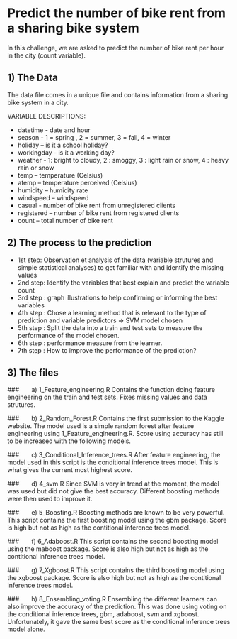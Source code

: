 # Predict the number of bike rent from a sharing bike system

In this challenge, we are asked to predict the number of bike rent per hour in the city (count variable). 

## 1) The Data
The data file comes in a unique file and contains information from a sharing bike system in a city.

VARIABLE DESCRIPTIONS:
* datetime - date and hour
* season - 1 = spring , 2 = summer, 3 = fall, 4 = winter
* holiday – is it a school holiday?
* workingday - is it a working day?
* weather - 1: bright to cloudy, 2 : smoggy, 3 : light rain or snow, 4 : heavy rain or snow 
* temp – temperature (Celsius) 
* atemp – temperature perceived (Celsius) 
* humidity – humidity rate 
* windspeed – windspeed 
* casual - number of bike rent from unregistered clients
* registered – number of bike rent from registered clients 
* count – total number of bike rent

## 2) The process to the prediction 
* 1st step: Observation et analysis of the data (variable strutures and simple statistical analyses) to get familiar with and identify the missing values
* 2nd step: Identify the variables that best explain and predict the variable count
* 3rd step : graph illustrations to help confirming or informing the best variables
* 4th step : Chose a learning method that is relevant to the type of prediction and variable predictors => SVM model chosen
* 5th step : Split the data into a train and test sets to measure the performance of the model chosen. 
* 6th step : performance measure from the learner.
* 7th step : How to improve the performance of the prediction?

## 3) The files

###&nbsp;&nbsp;&nbsp;&nbsp;&nbsp;&nbsp; a) 1_Feature_engineering.R
Contains the function doing feature engineering on the train and test sets. Fixes missing values and data strutures.

###&nbsp;&nbsp;&nbsp;&nbsp;&nbsp;&nbsp; b) 2_Random_Forest.R
Contains the first submission to the Kaggle website. The model used is a simple random forest after feature engineering using 1_Feature_engineering.R. Score using accuracy has still to be increased with the following models. 

###&nbsp;&nbsp;&nbsp;&nbsp;&nbsp;&nbsp; c) 3_Conditional_Inference_trees.R
After feature engineering, the model used in this script is the conditional inference trees model. This is what gives the current most highest score. 

###&nbsp;&nbsp;&nbsp;&nbsp;&nbsp;&nbsp; d) 4_svm.R
Since SVM is very in trend at the moment, the model was used but did not give the best accuracy. Different boosting methods were then used to improve it.

###&nbsp;&nbsp;&nbsp;&nbsp;&nbsp;&nbsp; e) 5_Boosting.R
Boosting methods are known to be very powerful. This script contains the first boosting model using the gbm package. Score is high but not as high as the contitional inference trees model.

###&nbsp;&nbsp;&nbsp;&nbsp;&nbsp;&nbsp; f) 6_Adaboost.R
This script contains the second boosting model using the maboost package. Score is also high but not as high as the contitional inference trees model.

###&nbsp;&nbsp;&nbsp;&nbsp;&nbsp;&nbsp; g) 7_Xgboost.R
This script contains the third boosting model using the xgboost package. Score is also high but not as high as the contitional inference trees model.

###&nbsp;&nbsp;&nbsp;&nbsp;&nbsp;&nbsp; h) 8_Ensembling_voting.R
Ensembling the different learners can also improve the accuracy of the prediction. This was done using voting on the conditional inference trees, gbm, adaboost, svm and xgboost. Unfortunately, it gave the same best score as the conditional inference trees model alone.

